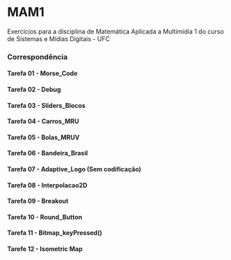 # MAM1
Exercícios para a disciplina de Matemática Aplicada a Multimídia 1 do curso de Sistemas e Mídias Digitais - UFC

### Correspondência
#### Tarefa 01 - Morse_Code
#### Tarefa 02 - Debug
#### Tarefa 03 - Sliders_Blocos
#### Tarefa 04 - Carros_MRU
#### Tarefa 05 - Bolas_MRUV
#### Tarefa 06 - Bandeira_Brasil
#### Tarefa 07 - Adaptive_Logo (Sem codificação)
#### Tarefa 08 - Interpolacao2D
#### Tarefa 09 - Breakout
#### Tarefa 10 - Round_Button
#### Tarefa 11 - Bitmap_keyPressed()
#### Tarefe 12 - Isometric Map
